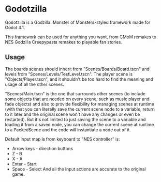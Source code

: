 # Godotzilla
Godotzilla is a Godzilla: Monster of Monsters-styled framework made for Godot 4.1.

This framework can be used for anything you want, from GMoM remakes to NES Godzilla Creepypasta remakes to playable fan stories.

## Usage
The boards scenes should inherit from "Scenes/Boards/Board.tscn" and levels from "Scenes/Levels/TestLevel.tscn".
The player scene is "Objects/Player.tscn", and it shouldn't be too hard to find the meaning and usage of all the other scenes.

"Scenes/Main.tscn" is the one that surrounds other scenes (to include some objects that are needed on every scene, such as music player and fade objects) and also to provide flexibility for managing scenes at runtime (with that you can literally save the current scene node to a variable, return to it later and the original scene won't have any changes or even be restarted). But it's not limited to just saving the scene to a variable and loading it from a saved node, you can change the current scene at runtime to a PackedScene and the code will instantiate a node out of it.

Default input map is from keyboard to "NES controller" is:
- Arrow keys - direction buttons
- Z - B
- X - A
- Enter - Start
- Space - Select
And all the input actions are accurate to the original game.
